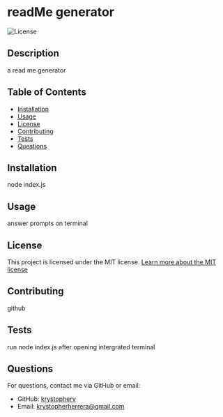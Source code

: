
# readMe generator

![License](https://img.shields.io/badge/License-MIT-blue.svg)

## Description
a read me generator

## Table of Contents
- [Installation](#installation)
- [Usage](#usage)
- [License](#license)
- [Contributing](#contributing)
- [Tests](#tests)
- [Questions](#questions)

## Installation
node index.js

## Usage
answer prompts on terminal

## License

This project is licensed under the MIT license.
[Learn more about the MIT license](https://choosealicense.com/licenses/mit/)


## Contributing
github

## Tests
run node index.js after opening intergrated terminal

## Questions
For questions, contact me via GitHub or email:

- GitHub: [krystopherv](https://github.com/krystopherv)
- Email: krystopherherrera@gmail.com
